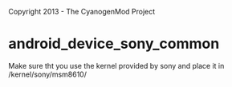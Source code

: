 Copyright 2013 - The CyanogenMod Project

android_device_sony_common
===============================

Make sure tht you use the kernel provided by sony and place it in /kernel/sony/msm8610/
